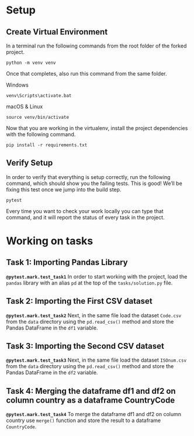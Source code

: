 # Setup

## Create Virtual Environment

In a terminal run the following commands from the root folder of the forked project.

```
python -m venv venv
```

Once that completes, also run this command from the same folder.

Windows

```
venv\Scripts\activate.bat
```

macOS & Linux

```
source venv/bin/activate
```

Now that you are working in the virtualenv, install the project dependencies with the following command.

```
pip install -r requirements.txt
```

## Verify Setup

In order to verify that everything is setup correctly, run the following command, which should show you the failing tests. This is good! We’ll be fixing this test once we jump into the build step.

```
pytest
```

Every time you want to check your work locally you can type that command, and it will report the status of every task in the project.

# Working on tasks
## Task 1: Importing Pandas Library
**`@pytest.mark.test_task1`** In order to start working with the project, load the `pandas` library with an alias `pd` at the top of the `tasks/solution.py` file.

## Task 2: Importing the First CSV dataset
**`@pytest.mark.test_task2`** Next, in the same file load the dataset `Code.csv` from the `data` directory using the `pd.read_csv()` method and store the Pandas DataFrame in the `df1` variable.

## Task 3: Importing the Second CSV dataset
**`@pytest.mark.test_task3`** Next, in the same file load the dataset `ISOnum.csv` from the `data` directory using the `pd.read_csv()` method and store the Pandas DataFrame in the `df2` variable.

## Task 4: Merging the dataframe df1 and df2 on column country as a dataframe CountryCode
**`@pytest.mark.test_task4`** To merge the dataframe df1 and df2 on column country use `merge()` function and store the result to a dataframe `CountryCode`. 


